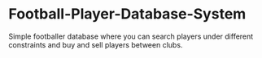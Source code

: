 # Football-Player-Database-System

Simple footballer database where you can search players under different constraints and buy and sell players between clubs.
